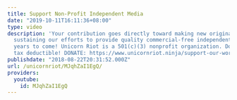 ```yaml
---
title: Support Non-Profit Independent Media
date: "2019-10-11T16:11:36+08:00"
type: video
description: 'Your contribution goes directly toward making new original content and
  sustaining our efforts to provide quality commercial-free independent media for
  years to come! Unicorn Riot is a 501(c)(3) nonprofit organization. Donations are
  tax deductible! DONATE: https://www.unicornriot.ninja/support-our-work/'
publishdate: "2018-08-22T20:31:52.000Z"
url: /unicornriot/MJqhZaI1EgQ/
providers:
  youtube:
    id: MJqhZaI1EgQ
---
```

